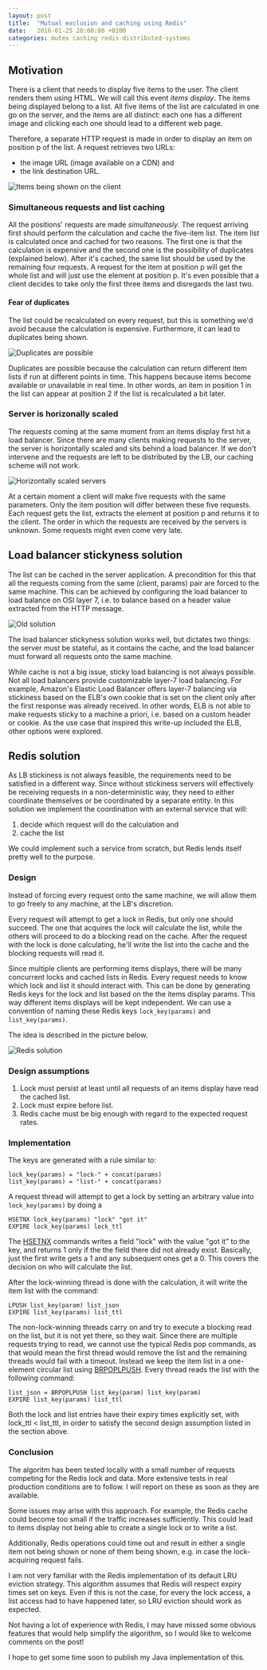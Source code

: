 ```yaml
---
layout: post
title:  "Mutual exclusion and caching using Redis"
date:   2016-01-25 20:00:00 +0100
categories: mutex caching redis distributed-systems
---
```


## Motivation

There is a client that needs to display five items to the user. The client renders them using HTML.
We will call this event _items display_. The items being displayed belong to a list. All five items 
of the list are calculated in one go on the server, and the items are all distinct: each one has
a different image and clicking each one should lead to a different web page.

Therefore, a separate HTTP request is made in order to display an item on position p of the list.
A request retrieves two URLs:

* the image URL (image available on a CDN) and
* the link destination URL.

![Items being shown on the client](/images/mutex-and-cache-with-redis/requests-and-item-list.png)

### Simultaneous requests and list caching
<!-- One will however be the first to reach the lock. -->

All the positions' requests are made _simultaneously_. The request arriving first should perform
the calculation and cache the five-item list. The item list is calculated once and cached for two reasons.
The first one is that the calculation is expensive and the second one is the possibility of duplicates
(explained below).
After it's cached, the same list should be used by the remaining four requests.
A request for the item at position p will get the whole list and will just use the element at position p.
It's even possible that a client decides to take only the first three items and disregards the last two.

#### Fear of duplicates

The list could be recalculated on every request, but this is something we'd avoid because
the calculation is expensive. Furthermore, it can lead to duplicates being shown.

![Duplicates are possible](/images/mutex-and-cache-with-redis/duplicates.png)

Duplicates are possible because the calculation can return different item lists if run at different points in time.
This happens because items become available or unavailable in real time.
In other words, an item in position 1 in the list can appear at position 2 if the list is recalculated a bit later.

### Server is horizonally scaled

The requests coming at the same moment from an items display first hit a load balancer.
Since there are many clients making requests to the server, the server is horizontally scaled and sits behind
a load balancer.
If we don't intervene and the requests are left to be distributed by the LB, our caching scheme will not work.

![Horizontally scaled servers](/images/mutex-and-cache-with-redis/horizontally-scaled-servers.png)

At a certain moment a client will make five requests with the same parameters. Only the
item position will differ between these five requests. Each request gets the list, extracts the element
at position p and returns it to the client.
The order in which the requests are received by the servers is unknown. Some requests might even come very late.

## Load balancer stickyness solution

The list can be cached in the server application. A precondition for this that all the requests coming from the 
same (client, params) pair are forced to the same machine. This can be achieved by configuring the load balancer
to load balance on OSI layer 7, i.e. to balance based on a header value extracted from the HTTP message.

![Old solution](/images/mutex-and-cache-with-redis/old-solution.png)

The load balancer stickyness solution works well, but dictates two things: the server must be stateful,
as it contains the cache, and the load balancer must forward all requests onto the same machine.

While cache is not a big issue, sticky load balancing is not always possible. Not all load balancers provide
customizable layer-7 load balancing. For example, Amazon's Elastic Load Balancer offers layer-7 balancing via
stickiness based on the ELB's own cookie that is set on the client only after the first response was already received.
In other words, ELB is not able to make requests sticky to a machine a priori, i.e. based on a custom header or cookie.
As the use case that inspired this write-up included the ELB, other options were explored.

## Redis solution

As LB stickiness is not always feasible, the requirements need to be satisfied in a different way.
Since without stickiness servers will effectively be receiving requests in a non-deterministic way, they need to
either coordinate themselves or be coordinated by a separate entity. In this solution we implement the coordination
with an external service that will:

1. decide which request will do the calculation and 
2. cache the list

We could implement such a service from scratch, but Redis lends itself pretty well to the purpose.

### Design

Instead of forcing every request onto the same machine, we will allow them to go freely to any machine,
at the LB's discretion.

Every request will attempt to get a lock in Redis, but only one should succeed. The one that acquires the lock will
calculate the list, while the others will proceed to do a blocking read on the cache. After the request with the lock
is done calculating, he'll write the list into the cache and the blocking requests will read it.

Since multiple clients are performing items displays, there will be many concurrent locks and cached lists in Redis.
Every request needs to know which lock and list it should interact with. This can be done by generating Redis keys for
the lock and list based on the the items display params. This way different items displays will be kept independent.
We can use a convention of naming these Redis keys `lock_key(params)` and `list_key(params)`.

The idea is described in the picture below.

![Redis solution](/images/mutex-and-cache-with-redis/redis-solution.png)

### Design assumptions

1. Lock must persist at least until all requests of an items display have read the cached list.
2. Lock must expire before list.
3. Redis cache must be big enough with regard to the expected request rates.

### Implementation

The keys are generated with a rule similar to:

    lock_key(params) = "lock-" + concat(params)
    list_key(params) = "list-" + concat(params)

A request thread will attempt to get a lock by setting an arbitrary value into `lock_key(params)` by  doing a 

    HSETNX lock_key(params) "lock" "got it"
    EXPIRE lock_key(params) lock_ttl

The [HSETNX](http://redis.io/commands/hsetnx) commands writes a field "lock" with the value "got it" to the key,
and returns 1 only if the the field there did not already exist. Basically, just the first write gets a 1 and any
subsequent ones get a 0. This covers the decision on who will calculate the list.

After the lock-winning thread is done with the calculation, it will write the item list with the command:

    LPUSH list_key(param) list_json
    EXPIRE list_key(params) list_ttl

The non-lock-winning threads carry on and try to execute a blocking read on the list,
but it is not yet there, so they wait. Since there are multiple requests trying to read, we cannot use
the typical Redis pop commands, as that would mean the first thread would remove the list and the remaining threads
would fail with a timeout. Instead we keep the item list in a one-element circular list using
[BRPOPLPUSH](http://redis.io/commands/brpoplpush). Every thread reads the list with the following command:

    list_json = BRPOPLPUSH list_key(param) list_key(param)
    EXPIRE list_key(params) list_ttl

Both the lock and list entries have their expiry times explicitly set, with lock_ttl < list_ttl, in order to
satisfy the second design assumption listed in the section above.

### Conclusion

The algoritm has been tested locally with a small number of requests competing for the Redis lock and data. 
More extensive tests in real production conditions are to follow. I will report on these as soon
as they are available.

Some issues may arise with this approach. For example, the Redis cache could become too small if the traffic increases
sufficiently. This could lead to items display not being able to create a single lock or to write a list. 

Additionally, Redis operations could time out and result in either a single item not being shown or none of them 
being shown, e.g. in case the lock-acquiring request fails.

I am not very familiar with the Redis implementation of its default LRU eviction strategy. This algorithm assumes
that Redis will respect expiry times set on keys. Even if this is not the case, for every the lock access, a list
access had to have happened later, so LRU eviction should work as expected.

Not having a lot of experience with Redis, I may have missed some obvious features that would help simplify the
algorithm, so I would like to welcome comments on the post!

I hope to get some time soon to publish my Java implementation of this.


